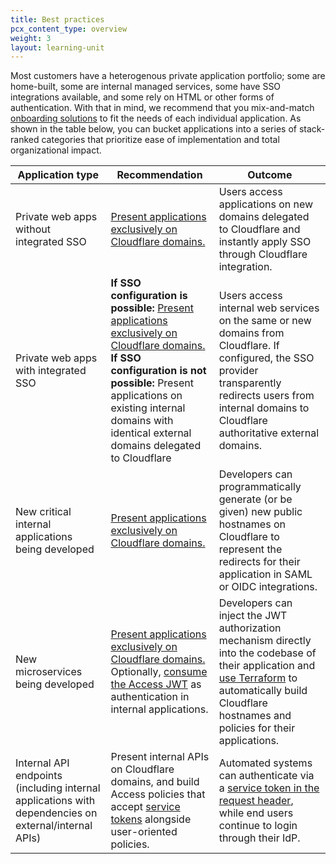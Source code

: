 ```yaml
---
title: Best practices
pcx_content_type: overview
weight: 3
layout: learning-unit
---
```


Most customers have a heterogenous private application portfolio; some are home-built, some are internal managed services, some have SSO integrations available, and some rely on HTML or other forms of authentication. With that in mind, we recommend that you mix-and-match [onboarding solutions](/learning-paths/zero-trust-web-access/migrate-applications/integrated-sso/#potential-solutions) to fit the needs of each individual application. As shown in the table below, you can bucket applications into a series of stack-ranked categories that prioritize ease of implementation and total organizational impact.

| Application type | Recommendation | Outcome |
| ---------------- | ---------------| ------- |
| Private web apps without integrated SSO | [Present applications exclusively on Cloudflare domains.](/learning-paths/zero-trust-web-access/migrate-applications/integrated-sso/#recommended-solution) | Users access applications on new domains delegated to Cloudflare and instantly apply SSO through Cloudflare integration. |
| Private web apps with integrated SSO | **If SSO configuration is possible:** [Present applications exclusively on Cloudflare domains.](/learning-paths/zero-trust-web-access/migrate-applications/integrated-sso/#recommended-solution) <br> **If SSO configuration is not possible:** Present applications on existing internal domains with identical external domains delegated to Cloudflare | Users access internal web services on the same or new domains from Cloudflare. If configured, the SSO provider transparently redirects users from internal domains to Cloudflare authoritative external domains. |
| New critical internal applications being developed | [Present applications exclusively on Cloudflare domains.](/learning-paths/zero-trust-web-access/migrate-applications/integrated-sso/#recommended-solution) | Developers can programmatically generate (or be given) new public hostnames on Cloudflare to represent the redirects for their application in SAML or OIDC integrations. |
| New microservices being developed | [Present applications exclusively on Cloudflare domains.](/learning-paths/zero-trust-web-access/migrate-applications/integrated-sso/#recommended-solution) <br> Optionally, [consume the Access JWT](/learning-paths/zero-trust-web-access/migrate-applications/consume-jwt/#consume-the-cloudflare-jwt) as authentication in internal applications. | Developers can inject the JWT authorization mechanism directly into the codebase of their application and [use Terraform](/learning-paths/zero-trust-web-access/terraform/) to automatically build Cloudflare hostnames and policies for their applications. |
| Internal API endpoints (including internal applications with dependencies on external/internal APIs) | Present internal APIs on Cloudflare domains, and build Access policies that accept [service tokens](/cloudflare-one/identity/service-tokens/) alongside user-oriented policies. | Automated systems can authenticate via a [service token in the request header](/cloudflare-one/identity/service-tokens/#connect-your-service-to-access), while end users continue to login through their IdP. |
